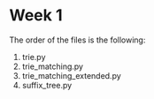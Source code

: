 # Week 1
The order of the files is the following:
1. trie.py
2. trie_matching.py
3. trie_matching_extended.py
4. suffix_tree.py
